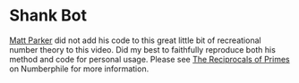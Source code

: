 # Shank Bot
[Matt Parker](https://www.youtube.com/user/standupmaths) did not add his code to this great little bit of recreational number theory to this video. Did my best to faithfully reproduce both his method and code for personal usage.
Please see [The Reciprocals of Primes](https://www.youtube.com/watch?v=DmfxIhmGPP4&t=620s) on Numberphile for more information.
